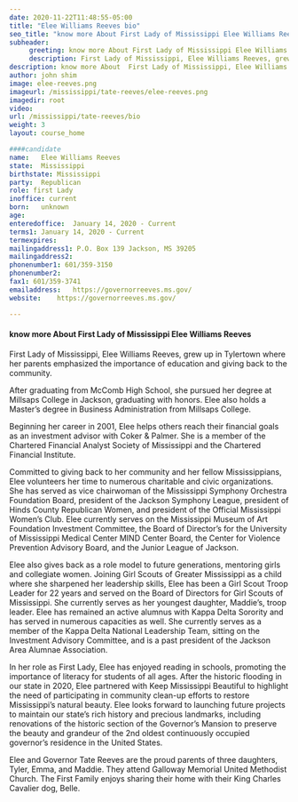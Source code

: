 ```yaml
---
date: 2020-11-22T11:48:55-05:00
title: "Elee Williams Reeves bio"
seo_title: "know more About First Lady of Mississippi Elee Williams Reeves"
subheader:
     greeting: know more About First Lady of Mississippi Elee Williams Reeves
     description: First Lady of Mississippi, Elee Williams Reeves, grew up in Tylertown where her parents emphasized the importance of education and giving back to the community.
description: know more About  First Lady of Mississippi, Elee Williams Reeves . Governor Reeves and his wife, Elee, are the proud parents of three daughters, Tyler, Emma, and Maddie.
author: john shim
image: elee-reeves.png
imageurl: /mississippi/tate-reeves/elee-reeves.png
imagedir: root
video:
url: /mississippi/tate-reeves/bio
weight: 3
layout: course_home

####candidate
name:	Elee Williams Reeves
state:	Mississippi
birthstate: Mississippi
party:	Republican
role: first Lady
inoffice: current
born:	unknown
age: 
enteredoffice:	January 14, 2020 - Current 
terms1: January 14, 2020 - Current
termexpires:	
mailingaddress1: P.O. Box 139 Jackson, MS 39205
mailingaddress2:		
phonenumber1: 601/359-3150
phonenumber2:	
fax1: 601/359-3741
emailaddress:	https://governorreeves.ms.gov/
website:	https://governorreeves.ms.gov/

---
```


#### know more About First Lady of Mississippi Elee Williams Reeves
First Lady of Mississippi, Elee Williams Reeves, grew up in Tylertown where her parents emphasized the importance of education and giving back to the community.

After graduating from McComb High School, she pursued her degree at Millsaps College in Jackson, graduating with honors. Elee also holds a Master’s degree in Business Administration from Millsaps College.

Beginning her career in 2001, Elee helps others reach their financial goals as an investment advisor with Coker & Palmer. She is a member of the Chartered Financial Analyst Society of Mississippi and the Chartered Financial Institute.

Committed to giving back to her community and her fellow Mississippians, Elee volunteers her time to numerous charitable and civic organizations. She has served as vice chairwoman of the Mississippi Symphony Orchestra Foundation Board, president of the Jackson Symphony League, president of Hinds County Republican Women, and president of the Official Mississippi Women’s Club. Elee currently serves on the Mississippi Museum of Art Foundation Investment Committee, the Board of Director’s for the University of Mississippi Medical Center MIND Center Board, the Center for Violence Prevention Advisory Board, and the Junior League of Jackson.

Elee also gives back as a role model to future generations, mentoring girls and collegiate women. Joining Girl Scouts of Greater Mississippi as a child where she sharpened her leadership skills, Elee has been a Girl Scout Troop Leader for 22 years and served on the Board of Directors for Girl Scouts of Mississippi. She currently serves as her youngest daughter, Maddie’s, troop leader. Elee has remained an active alumnus with Kappa Delta Sorority and has served in numerous capacities as well. She currently serves as a member of the Kappa Delta National Leadership Team, sitting on the Investment Advisory Committee, and is a past president of the Jackson Area Alumnae Association.

In her role as First Lady, Elee has enjoyed reading in schools, promoting the importance of literacy for students of all ages. After the historic flooding in our state in 2020, Elee partnered with Keep Mississippi Beautiful to highlight the need of participating in community clean-up efforts to restore Mississippi’s natural beauty. Elee looks forward to launching future projects to maintain our state’s rich history and precious landmarks, including renovations of the historic section of the Governor’s Mansion to preserve the beauty and grandeur of the 2nd oldest continuously occupied governor’s residence in the United States.

Elee and Governor Tate Reeves are the proud parents of three daughters, Tyler, Emma, and Maddie. They attend Galloway Memorial United Methodist Church. The First Family enjoys sharing their home with their King Charles Cavalier dog, Belle.